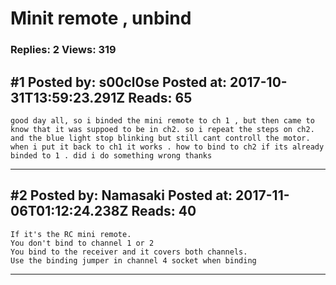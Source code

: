 # Minit remote , unbind

### Replies: 2 Views: 319

## \#1 Posted by: s00cl0se Posted at: 2017-10-31T13:59:23.291Z Reads: 65

```
good day all, so i binded the mini remote to ch 1 , but then came to know that it was suppoed to be in ch2. so i repeat the steps on ch2. and the blue light stop blinking but still cant controll the motor. when i put it back to ch1 it works . how to bind to ch2 if its already binded to 1 . did i do something wrong thanks
```

---
## \#2 Posted by: Namasaki Posted at: 2017-11-06T01:12:24.238Z Reads: 40

```
If it's the RC mini remote. 
You don't bind to channel 1 or 2
You bind to the receiver and it covers both channels.
Use the binding jumper in channel 4 socket when binding
```

---

